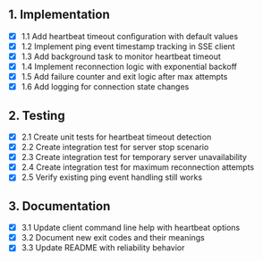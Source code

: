 ## 1. Implementation
- [x] 1.1 Add heartbeat timeout configuration with default values
- [x] 1.2 Implement ping event timestamp tracking in SSE client
- [x] 1.3 Add background task to monitor heartbeat timeout
- [x] 1.4 Implement reconnection logic with exponential backoff
- [x] 1.5 Add failure counter and exit logic after max attempts
- [x] 1.6 Add logging for connection state changes

## 2. Testing
- [x] 2.1 Create unit tests for heartbeat timeout detection
- [x] 2.2 Create integration test for server stop scenario
- [x] 2.3 Create integration test for temporary server unavailability
- [x] 2.4 Create integration test for maximum reconnection attempts
- [x] 2.5 Verify existing ping event handling still works

## 3. Documentation
- [x] 3.1 Update client command line help with heartbeat options
- [x] 3.2 Document new exit codes and their meanings
- [x] 3.3 Update README with reliability behavior
